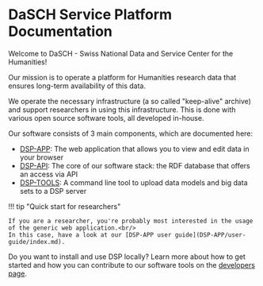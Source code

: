 # DaSCH Service Platform Documentation

Welcome to DaSCH - Swiss National Data and Service Center for the Humanities!

Our mission is to operate a platform for Humanities research data
that ensures long-term availability of this data.

We operate the necessary infrastructure (a so called "keep-alive" archive)
and support researchers in using this infrastructure.
This is done with various open source software tools, all developed in-house.

Our software consists of 3 main components, which are documented here:

- [DSP-APP](DSP-APP/index.md): The web application that allows you to view and edit data in your browser
- [DSP-API](DSP-API/index.md): The core of our software stack: the RDF database that offers an access via API
- [DSP-TOOLS](DSP-TOOLS/index.md): A command line tool to upload data models and big data sets to a DSP server

!!! tip "Quick start for researchers"

    If you are a researcher, you're probably most interested in the usage of the generic web application.<br/>
    In this case, have a look at our [DSP-APP user guide](DSP-APP/user-guide/index.md).

Do you want to install and use DSP locally?
Learn more about how to get started and how you can contribute to our software tools
on the [developers page](developers/getting-started.md).
